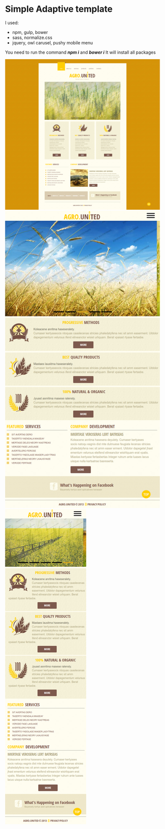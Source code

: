 # Simple Adaptive template

I used:

 - npm,  gulp,  bower
 -  sass,    normalize.css
 -  jquery, owl carusel, pushy mobile menu
 
You need to run the command ***npm i*** and ***bower i*** It will install all packages

![page for desctop](preview/medium.png)
![page for tablet](preview/tablet.png)
![page for mobile](preview/mobile.png)